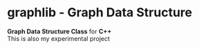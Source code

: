 # graphlib - Graph Data Structure
**Graph Data Structure Class** for **C++**
<br>This is also my experimental project
